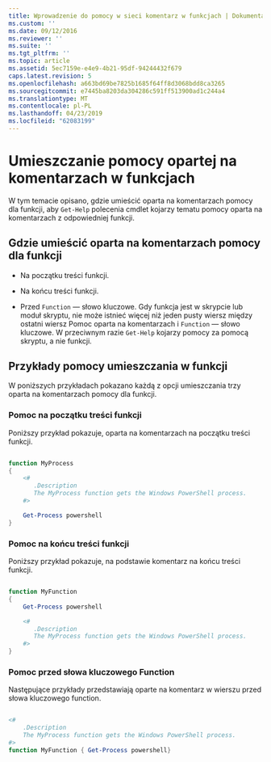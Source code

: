 ```yaml
---
title: Wprowadzenie do pomocy w sieci komentarz w funkcjach | Dokumentacja firmy Microsoft
ms.custom: ''
ms.date: 09/12/2016
ms.reviewer: ''
ms.suite: ''
ms.tgt_pltfrm: ''
ms.topic: article
ms.assetid: 5ec7159e-e4e9-4b21-95df-94244432f679
caps.latest.revision: 5
ms.openlocfilehash: a663bd69be7825b1685f64ff8d3068bdd8ca3265
ms.sourcegitcommit: e7445ba8203da304286c591ff513900ad1c244a4
ms.translationtype: MT
ms.contentlocale: pl-PL
ms.lasthandoff: 04/23/2019
ms.locfileid: "62083199"
---
```

# <a name="placing-comment-based-help-in-functions"></a>Umieszczanie pomocy opartej na komentarzach w funkcjach

W tym temacie opisano, gdzie umieścić oparta na komentarzach pomocy dla funkcji, aby `Get-Help` polecenia cmdlet kojarzy tematu pomocy oparta na komentarzach z odpowiedniej funkcji.

## <a name="where-to-place-comment-based-help-for-a-function"></a>Gdzie umieścić oparta na komentarzach pomocy dla funkcji

- Na początku treści funkcji.

- Na końcu treści funkcji.

- Przed `Function` — słowo kluczowe. Gdy funkcja jest w skrypcie lub moduł skryptu, nie może istnieć więcej niż jeden pusty wiersz między ostatni wiersz Pomoc oparta na komentarzach i `Function` — słowo kluczowe. W przeciwnym razie `Get-Help` kojarzy pomocy za pomocą skryptu, a nie funkcji.

## <a name="examples-of-help-placement-in-a-function"></a>Przykłady pomocy umieszczania w funkcji

 W poniższych przykładach pokazano każdą z opcji umieszczania trzy oparta na komentarzach pomocy dla funkcji.

### <a name="help-at-the-beginning-of-a-function-body"></a>Pomoc na początku treści funkcji

 Poniższy przykład pokazuje, oparta na komentarzach na początku treści funkcji.

```powershell

function MyProcess
{
    <#
       .Description
       The MyProcess function gets the Windows PowerShell process.
    #>

    Get-Process powershell
}

```

### <a name="help-at-the-end-of-a-function-body"></a>Pomoc na końcu treści funkcji

 Poniższy przykład pokazuje, na podstawie komentarz na końcu treści funkcji.

```powershell

function MyFunction
{
    Get-Process powershell

    <#
       .Description
       The MyProcess function gets the Windows PowerShell process.
    #>
}

```

### <a name="help-before-the-function-keyword"></a>Pomoc przed słowa kluczowego Function

 Następujące przykłady przedstawiają oparte na komentarz w wierszu przed słowa kluczowego function.

```powershell

<#
    .Description
    The MyProcess function gets the Windows PowerShell process.
#>
function MyFunction { Get-Process powershell}

```